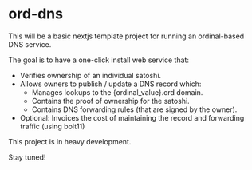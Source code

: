 # ord-dns

This will be a basic nextjs template project for running an ordinal-based DNS service.

The goal is to have a one-click install web service that:

- Verifies ownership of an individual satoshi.
- Allows owners to publish / update a DNS record which:
  * Manages lookups to the {ordinal_value}.ord domain.
  * Contains the proof of ownership for the satoshi.
  * Contains DNS forwarding rules (that are signed by the owner).
- Optional: Invoices the cost of maintaining the record and forwarding traffic (using bolt11)

This project is in heavy development.

Stay tuned!
